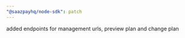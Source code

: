 ```yaml
---
"@saazpayhq/node-sdk": patch
---
```


added endpoints for management urls, preview plan and change plan
